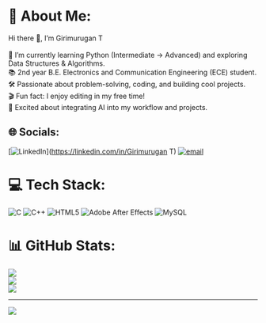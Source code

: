 # 💫 About Me:
Hi there 👋, I’m Girimurugan T<br><br>🌱 I’m currently learning Python (Intermediate → Advanced) and exploring Data Structures & Algorithms.<br>📚 2nd year B.E. Electronics and Communication Engineering (ECE) student.<br>🛠️ Passionate about problem-solving, coding, and building cool projects.<br>🎬 Fun fact: I enjoy editing in my free time!<br>🤖 Excited about integrating AI into my workflow and projects.


## 🌐 Socials:
[![LinkedIn](https://img.shields.io/badge/LinkedIn-%230077B5.svg?logo=linkedin&logoColor=white)](https://linkedin.com/in/Girimurugan T) [![email](https://img.shields.io/badge/Email-D14836?logo=gmail&logoColor=white)](mailto:girimuruganece@gmail.com) 

# 💻 Tech Stack:
![C](https://img.shields.io/badge/c-%2300599C.svg?style=plastic&logo=c&logoColor=white) ![C++](https://img.shields.io/badge/c++-%2300599C.svg?style=plastic&logo=c%2B%2B&logoColor=white) ![HTML5](https://img.shields.io/badge/html5-%23E34F26.svg?style=plastic&logo=html5&logoColor=white) ![Adobe After Effects](https://img.shields.io/badge/Adobe%20After%20Effects-9999FF.svg?style=plastic&logo=Adobe%20After%20Effects&logoColor=white) ![MySQL](https://img.shields.io/badge/mysql-4479A1.svg?style=plastic&logo=mysql&logoColor=white)
# 📊 GitHub Stats:
![](https://github-readme-stats.vercel.app/api?username=Giri77707&theme=dark&hide_border=false&include_all_commits=false&count_private=false)<br/>
![](https://nirzak-streak-stats.vercel.app/?user=Giri77707&theme=dark&hide_border=false)<br/>
![](https://github-readme-stats.vercel.app/api/top-langs/?username=Giri77707&theme=dark&hide_border=false&include_all_commits=false&count_private=false&layout=compact)

---
[![](https://visitcount.itsvg.in/api?id=Giri77707&icon=0&color=0)](https://visitcount.itsvg.in)

<!-- Proudly created with GPRM ( https://gprm.itsvg.in ) -->
